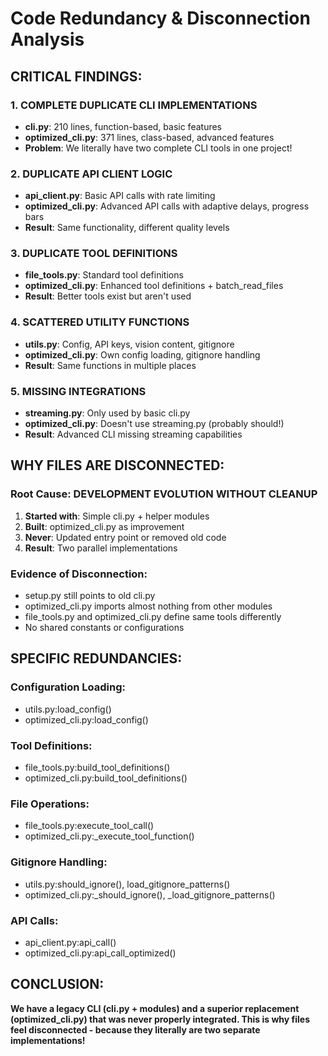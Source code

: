 # Code Redundancy & Disconnection Analysis

## CRITICAL FINDINGS:

### 1. COMPLETE DUPLICATE CLI IMPLEMENTATIONS
- **cli.py**: 210 lines, function-based, basic features
- **optimized_cli.py**: 371 lines, class-based, advanced features
- **Problem**: We literally have two complete CLI tools in one project!

### 2. DUPLICATE API CLIENT LOGIC
- **api_client.py**: Basic API calls with rate limiting
- **optimized_cli.py**: Advanced API calls with adaptive delays, progress bars
- **Result**: Same functionality, different quality levels

### 3. DUPLICATE TOOL DEFINITIONS  
- **file_tools.py**: Standard tool definitions
- **optimized_cli.py**: Enhanced tool definitions + batch_read_files
- **Result**: Better tools exist but aren't used

### 4. SCATTERED UTILITY FUNCTIONS
- **utils.py**: Config, API keys, vision content, gitignore
- **optimized_cli.py**: Own config loading, gitignore handling  
- **Result**: Same functions in multiple places

### 5. MISSING INTEGRATIONS
- **streaming.py**: Only used by basic cli.py
- **optimized_cli.py**: Doesn't use streaming.py (probably should!)
- **Result**: Advanced CLI missing streaming capabilities

## WHY FILES ARE DISCONNECTED:

### Root Cause: **DEVELOPMENT EVOLUTION WITHOUT CLEANUP**

1. **Started with**: Simple cli.py + helper modules
2. **Built**: optimized_cli.py as improvement
3. **Never**: Updated entry point or removed old code
4. **Result**: Two parallel implementations

### Evidence of Disconnection:
- setup.py still points to old cli.py
- optimized_cli.py imports almost nothing from other modules
- file_tools.py and optimized_cli.py define same tools differently
- No shared constants or configurations

## SPECIFIC REDUNDANCIES:

### Configuration Loading:
- utils.py:load_config() 
- optimized_cli.py:load_config()

### Tool Definitions:
- file_tools.py:build_tool_definitions()
- optimized_cli.py:build_tool_definitions()

### File Operations:  
- file_tools.py:execute_tool_call()
- optimized_cli.py:_execute_tool_function()

### Gitignore Handling:
- utils.py:should_ignore(), load_gitignore_patterns()
- optimized_cli.py:_should_ignore(), _load_gitignore_patterns()

### API Calls:
- api_client.py:api_call()
- optimized_cli.py:api_call_optimized()

## CONCLUSION:
**We have a legacy CLI (cli.py + modules) and a superior replacement (optimized_cli.py) that was never properly integrated. This is why files feel disconnected - because they literally are two separate implementations!**